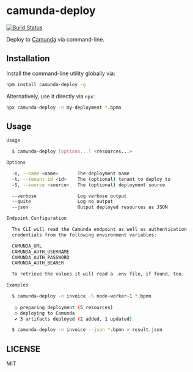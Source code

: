 # camunda-deploy

[![Build Status](https://travis-ci.com/nikku/camunda-deploy.svg?branch=master)](https://travis-ci.com/nikku/camunda-deploy)

Deploy to [Camunda](https://camunda.com/products/bpmn-engine/) via command-line.


## Installation

Install the command-line utility globally via:

```sh
npm install camunda-deploy -g
```

Alternatively, use it directly via `npx`:

```sh
npx camunda-deploy -n my-deployment *.bpmn
```


## Usage

```sh
Usage

  $ camunda-deploy [options...] <resources...>

Options

  -n, --name <name>       The deployment name
  -t, --tenant-id <id>    The (optional) tenant to deploy to
  -S, --source <source>   The (optional) deployment source

  --verbose               Log verbose output
  --quite                 Log no output
  --json                  Output deployed resources as JSON

Endpoint Configuration

  The CLI will read the Camunda endpoint as well as authentication
  credentials from the following environment variables:

  CAMUNDA_URL
  CAMUNDA_AUTH_USERNAME
  CAMUNDA_AUTH_PASSWORD
  CAMUNDA_AUTH_BEARER

  To retrieve the values it will read a .env file, if found, too.

Examples

  $ camunda-deploy -n invoice -S node-worker-1 *.bpmn
  
   ○ preparing deployment (5 resources)
   ○ deploying to Camunda
   ✔ 3 artifacts deployed (2 added, 1 updated)

  $ camunda-deploy -n invoice --json *.bpmn > result.json
```


## LICENSE

MIT
